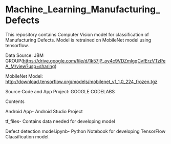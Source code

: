 # Machine_Learning_Manufacturing_Defects
This repository contains Computer Vision model for classification of Manufacturing Defects. Model is retrained on MobileNet model using tensorflow.

Data Source: JBM GROUP(https://drive.google.com/file/d/1k57jP_oy4c9VDZmlgqCvfErzVTzPeA_M/view?usp=sharing)

MobileNet Model: http://download.tensorflow.org/models/mobilenet_v1_1.0_224_frozen.tgz

Source Code and App Project: GOOGLE CODELABS



Contents


Android App- Android Studio Project


tf_files- Contains data needed for developing model


Defect detection model.ipynb- Python Notebook for developing TensorFlow Claasification model.
